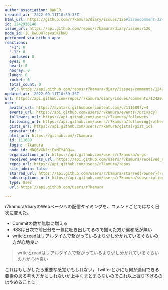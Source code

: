 ```yaml
---
author_association: OWNER
created_at: '2022-09-11T10:39:35Z'
html_url: https://github.com/r7kamura/diary/issues/126#issuecomment-1242936148
id: 1242936148
issue_url: https://api.github.com/repos/r7kamura/diary/issues/126
node_id: IC_kwDOHTcevs5KFbNU
performed_via_github_app: 
reactions:
  "+1": 0
  "-1": 0
  confused: 0
  eyes: 0
  heart: 0
  hooray: 0
  laugh: 0
  rocket: 0
  total_count: 0
  url: https://api.github.com/repos/r7kamura/diary/issues/comments/1242936148/reactions
updated_at: '2022-09-11T10:39:35Z'
url: https://api.github.com/repos/r7kamura/diary/issues/comments/1242936148
user:
  avatar_url: https://avatars.githubusercontent.com/u/111689?v=4
  events_url: https://api.github.com/users/r7kamura/events{/privacy}
  followers_url: https://api.github.com/users/r7kamura/followers
  following_url: https://api.github.com/users/r7kamura/following{/other_user}
  gists_url: https://api.github.com/users/r7kamura/gists{/gist_id}
  gravatar_id: ''
  html_url: https://github.com/r7kamura
  id: 111689
  login: r7kamura
  node_id: MDQ6VXNlcjExMTY4OQ==
  organizations_url: https://api.github.com/users/r7kamura/orgs
  received_events_url: https://api.github.com/users/r7kamura/received_events
  repos_url: https://api.github.com/users/r7kamura/repos
  site_admin: false
  starred_url: https://api.github.com/users/r7kamura/starred{/owner}{/repo}
  subscriptions_url: https://api.github.com/users/r7kamura/subscriptions
  type: User
  url: https://api.github.com/users/r7kamura

---
```

r7kamura/diaryのWebページへの配信タイミングを、コメントごとではなく日次に変えた。

- Commitの数が無駄に増える
- RSSは日次で前日分を一気に吐き出してるので揃えた方が違和感が無い
- writeとreadはリアルタイムで繋がっているより少し分かれているぐらいの方が心地良い

> writeとreadはリアルタイムで繋がっているより少し分かれているぐらいの方が心地良い

これはもしかしたら重要な感覚かもしれない。Twitterとかにも何か適用できる要素のある考え方かもしれないが上手くまとまらないのでこれ以上掘り下げるのはやめることに。